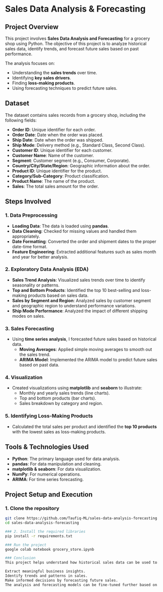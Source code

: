 # Sales Data Analysis & Forecasting

## Project Overview

This project involves **Sales Data Analysis and Forecasting** for a grocery shop using Python. The objective of this project is to analyze historical sales data, identify trends, and forecast future sales based on past performance.

The analysis focuses on:
- Understanding the **sales trends** over time.
- Identifying **key sales drivers**.
- Finding **loss-making products**.
- Using forecasting techniques to predict future sales.

## Dataset

The dataset contains sales records from a grocery shop, including the following fields:
- **Order ID**: Unique identifier for each order.
- **Order Date**: Date when the order was placed.
- **Ship Date**: Date when the order was shipped.
- **Ship Mode**: Delivery method (e.g., Standard Class, Second Class).
- **Customer ID**: Unique identifier for each customer.
- **Customer Name**: Name of the customer.
- **Segment**: Customer segment (e.g., Consumer, Corporate).
- **Country/City/State/Region**: Geographic information about the order.
- **Product ID**: Unique identifier for the product.
- **Category/Sub-Category**: Product classification.
- **Product Name**: The name of the product.
- **Sales**: The total sales amount for the order.

## Steps Involved

### 1. Data Preprocessing
- **Loading Data**: The data is loaded using **pandas**.
- **Data Cleaning**: Checked for missing values and handled them appropriately.
- **Date Formatting**: Converted the order and shipment dates to the proper date-time format.
- **Feature Engineering**: Extracted additional features such as sales month and year for better analysis.

### 2. Exploratory Data Analysis (EDA)
- **Sales Trend Analysis**: Visualized sales trends over time to identify seasonality or patterns.
- **Top and Bottom Products**: Identified the top 10 best-selling and loss-making products based on sales data.
- **Sales by Segment and Region**: Analyzed sales by customer segment and geographic region to understand performance variations.
- **Ship Mode Performance**: Analyzed the impact of different shipping modes on sales.

### 3. Sales Forecasting
- Using **time series analysis**, I forecasted future sales based on historical data.
  - **Moving Averages**: Applied simple moving averages to smooth out the sales trend.
  - **ARIMA Model**: Implemented the ARIMA model to predict future sales based on past data.

### 4. Visualization
- Created visualizations using **matplotlib** and **seaborn** to illustrate:
  - Monthly and yearly sales trends (line charts).
  - Top and bottom products (bar charts).
  - Sales breakdown by category and region.

### 5. Identifying Loss-Making Products
- Calculated the total sales per product and identified the **top 10 products** with the lowest sales as loss-making products.

## Tools & Technologies Used
- **Python**: The primary language used for data analysis.
- **pandas**: For data manipulation and cleaning.
- **matplotlib & seaborn**: For data visualization.
- **NumPy**: For numerical operations.
- **ARIMA**: For time series forecasting.

## Project Setup and Execution

### 1. Clone the repository

```bash
git clone https://github.com/Taufiq-ML/sales-data-analysis-forecasting.git
cd sales-data-analysis-forecasting

### 2. Install the required libraries
pip install -r requirements.txt

### Run the project
google colab notebook grocery_store.ipynb

### Conclusion
This project helps understand how historical sales data can be used to:

Extract meaningful business insights.
Identify trends and patterns in sales.
Make informed decisions by forecasting future sales.
The analysis and forecasting models can be fine-tuned further based on additional data such as profit margins, inventory costs, or seasonal effects to improve accuracy and business outcomes.

